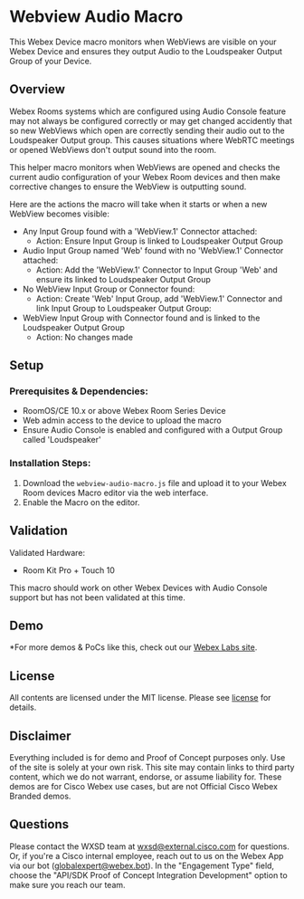 # Webview Audio Macro

This Webex Device macro monitors when WebViews are visible on your Webex Device and ensures they output Audio to the Loudspeaker Output Group of your Device.

## Overview

Webex Rooms systems which are configured using Audio Console feature may not always be configured correctly or may get changed accidently that so new WebViews which open are correctly sending their audio out to the Loudspeaker Output group. This causes situations where WebRTC meetings or opened WebViews don't output sound into the room.

This helper macro monitors when WebViews are opened and checks the current audio configuration of your Webex Room devices and then make corrective changes to ensure the WebView is outputting sound.

Here are the actions the macro will take when it starts or when a new WebView becomes visible:

- Any Input Group found with a 'WebView.1' Connector attached:
  - Action: Ensure Input Group is linked to Loudspeaker Output Group
- Audio Input Group named 'Web' found with no 'WebView.1' Connector attached:
  - Action: Add the 'WebView.1' Connector to Input Group 'Web' and ensure its linked to Loudspeaker Output Group
- No WebView Input Group or Connector found:
  - Action: Create 'Web' Input Group, add 'WebView.1' Connector and link Input Group to Loudspeaker Output Group:
- WebView Input Group with Connector found and is linked to the Loudspeaker Output Group
  - Action: No changes made

## Setup

### Prerequisites & Dependencies: 

- RoomOS/CE 10.x or above Webex Room Series Device
- Web admin access to the device to upload the macro
- Ensure Audio Console is enabled and configured with a Output Group called 'Loudspeaker'

### Installation Steps:

1. Download the ``webview-audio-macro.js`` file and upload it to your Webex Room devices Macro editor via the web interface.
2. Enable the Macro on the editor.

## Validation

Validated Hardware:

* Room Kit Pro + Touch 10

This macro should work on other Webex Devices with Audio Console support but has not been validated at this time.

## Demo

*For more demos & PoCs like this, check out our [Webex Labs site](https://collabtoolbox.cisco.com/webex-labs).

## License

All contents are licensed under the MIT license. Please see [license](LICENSE) for details.


## Disclaimer

Everything included is for demo and Proof of Concept purposes only. Use of the site is solely at your own risk. This site may contain links to third party content, which we do not warrant, endorse, or assume liability for. These demos are for Cisco Webex use cases, but are not Official Cisco Webex Branded demos.


## Questions

Please contact the WXSD team at [wxsd@external.cisco.com](mailto:wxsd@external.cisco.com?subject=userguide-macro) for questions. Or, if you're a Cisco internal employee, reach out to us on the Webex App via our bot (globalexpert@webex.bot). In the "Engagement Type" field, choose the "API/SDK Proof of Concept Integration Development" option to make sure you reach our team. 
